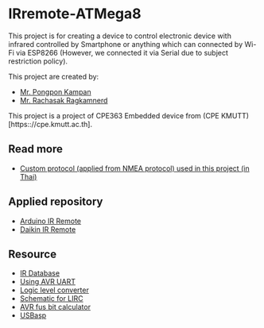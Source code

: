 # IRremote-ATMega8

This project is for creating a device to control electronic device with infrared controlled by Smartphone or anything which can connected by Wi-Fi via ESP8266 (However, we connected it via Serial due to subject restriction policy).

This project are created by:

- [Mr. Pongpon Kampan](https://github.com/owlaaz)
- [Mr. Rachasak Ragkamnerd](https://github.com/itpcc)

This project is a project of CPE363 Embedded device from (CPE KMUTT)[https:://cpe.kmutt.ac.th].

## Read more

- [Custom protocol (applied from NMEA protocol) used in this project (in Thai)](ir_protocol.md)

## Applied repository
- [Arduino IR Remote](https://github.com/z3t0/Arduino-IRremote)
- [Daikin IR Remote](https://github.com/mharizanov/Daikin-AC-remote-control-over-the-Internet)

## Resource 

- [IR Database](http://irdb.tk/api)
- [Using AVR UART](http://www.appelsiini.net/2011/simple-usart-with-avr-libc)
- [Logic level converter](https://learn.sparkfun.com/tutorials/bi-directional-logic-level-converter-hookup-guide)
- [Schematic for LIRC](http://alexba.in/blog/2013/03/09/raspberrypi-ir-schematic-for-lirc/)
- [AVR fus bit calculator](https://elektronik-kompendium.de/public/arnerossius/programme/web/avrfuse/m8fuse.html)
- [USBasp](http://eecs.oregonstate.edu/education/docs/ece375/USBASP-UG.pdf#page=8)